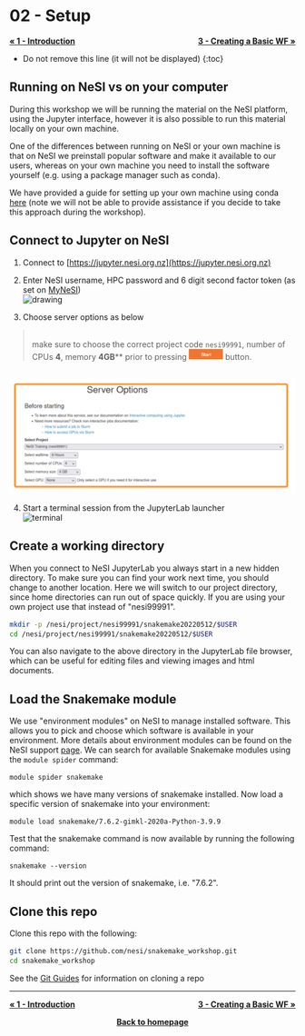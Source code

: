 # 02 - Setup

<p style="text-align:left;">
  <b><a class="btn" href="https://nesi.github.io/snakemake_workshop/workshop_material/01_introduction.html" style="background: var(--bs-green);font-weight:bold">&laquo; 1 - Introduction</a></b> 
  <span style="float:right;">
    <b><a class="btn" href="https://nesi.github.io/snakemake_workshop/workshop_material/03_create_a_basic_workflow.html" style="background: var(--bs-green);font-weight:bold">3 - Creating a Basic WF &raquo;</a></b>
  </span>
</p>

* Do not remove this line (it will not be displayed)
{:toc}


## Running on NeSI vs on your computer

During this workshop we will be running the material on the NeSI platform, using the Jupyter interface, however it is
also possible to run this material locally on your own machine. 

One of the differences between running on NeSI or your own machine is that on NeSI we preinstall popular software and make it available to our users, whereas on your own machine you need to install the software yourself (e.g. using a package manager such as conda).

We have provided a guide for setting up your own machine using conda [here](99_appendix_setup_on_your_machine.md) (note we will not be able to provide assistance if you decide to take this approach during the workshop).

## Connect to Jupyter on NeSI

1. Connect to [https://jupyter.nesi.org.nz](https://jupyter.nesi.org.nz)
2. <p>Enter NeSI username, HPC password and 6 digit second factor token (as set on <a href="https://my.nesi.org.nz/account/hpc-account">MyNeSI</a>)<br><img src="nesi_images/jupyter_login_labels_updated.png" alt="drawing" width="720"/></p>
3. <p>Choose server options as below
><br>make sure to choose the correct project code `nesi99991`, number of CPUs **4**, memory **4GB**** prior to pressing <img src="nesi_images/start_button.png" alt="drawing" width="60"/> button.

<br><img src="nesi_images/jupyter_server2022.png" alt="drawing" width="700"/>

4. <p>Start a terminal session from the JupyterLab launcher<br><img src="nesi_images/jupyterLauncher.png" alt="terminal" width="500"/></p>

## Create a working directory

When you connect to NeSI JupyterLab you always start in a new hidden directory. To make sure you can find your work next time, you should change to another location. Here we will switch to our project directory, since home directories can run out of space quickly. If you are using your own project use that instead of "nesi99991".

```bash
mkdir -p /nesi/project/nesi99991/snakemake20220512/$USER
cd /nesi/project/nesi99991/snakemake20220512/$USER
```

You can also navigate to the above directory in the JupyterLab file browser, which can be useful for editing files and viewing images and html documents.

## Load the Snakemake module

We use "environment modules" on NeSI to manage installed software. This allows you to pick and choose which software is available in your environment. 
More details about environment modules can be found on the NeSI support [page](https://support.nesi.org.nz/hc/en-gb/articles/360000360576-Finding-Software).
We can search for available Snakemake modules using the `module spider` command:

```
module spider snakemake
```

which shows we have many versions of snakemake installed. Now load a specific version of snakemake into your environment:

```
module load snakemake/7.6.2-gimkl-2020a-Python-3.9.9
```

Test that the snakemake command is now available by running the following command:

```
snakemake --version
```

It should print out the version of snakemake, i.e. "7.6.2".

## Clone this repo

Clone this repo with the following:

```bash
git clone https://github.com/nesi/snakemake_workshop.git
cd snakemake_workshop
```

See the [Git Guides](https://github.com/git-guides/git-clone) for information on cloning a repo

- - - 

<p style="text-align:left;">
  <b><a class="btn" href="https://nesi.github.io/snakemake_workshop/workshop_material/01_introduction.html" style="background: var(--bs-green);font-weight:bold">&laquo; 1 - Introduction</a></b> 
  <span style="float:right;">
    <b><a class="btn" href="https://nesi.github.io/snakemake_workshop/workshop_material/03_create_a_basic_workflow.html" style="background: var(--bs-green);font-weight:bold">3 - Creating a Basic WF &raquo;</a></b>
  </span>
</p>

<p align="center"><b><a class="btn" href="https://nesi.github.io/snakemake_workshop/" style="background: var(--bs-dark);font-weight:bold">Back to homepage</a></b></p>
